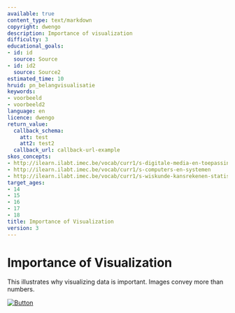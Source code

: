 ```yaml
---
available: true
content_type: text/markdown
copyright: dwengo
description: Importance of visualization
difficulty: 3
educational_goals:
- id: id
  source: Source
- id: id2
  source: Source2
estimated_time: 10
hruid: pn_belangvisualisatie
keywords:
- voorbeeld
- voorbeeld2
language: en
licence: dwengo
return_value:
  callback_schema:
    att: test
    att2: test2
  callback_url: callback-url-example
skos_concepts:
- http://ilearn.ilabt.imec.be/vocab/curr1/s-digitale-media-en-toepassingen
- http://ilearn.ilabt.imec.be/vocab/curr1/s-computers-en-systemen
- http://ilearn.ilabt.imec.be/vocab/curr1/s-wiskunde-kansrekenen-statistiek
target_ages:
- 14
- 15
- 16
- 17
- 18
title: Importance of Visualization
version: 3
---
```

# Importance of Visualization
This illustrates why visualizing data is important. Images convey more than numbers.

[![](embed/Button.png "Button")](https://kiks.ilabt.imec.be/jupyterhub/?id=0204_en "Notebooks Visualization")

